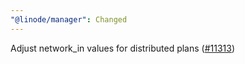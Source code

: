 ```yaml
---
"@linode/manager": Changed
---
```


Adjust network_in values for distributed plans ([#11313](https://github.com/linode/manager/pull/11313))

